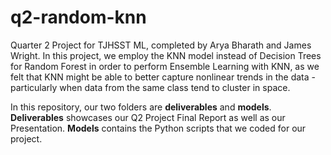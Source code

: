 # q2-random-knn

Quarter 2 Project for TJHSST ML, completed by Arya Bharath and James Wright. In this project, we employ the KNN model instead of Decision Trees for Random Forest in order to perform Ensemble Learning with KNN, as we felt that KNN might be able to better capture nonlinear trends in the data - particularly when data from the same class tend to cluster in space.

In this repository, our two folders are **deliverables** and **models**.
**Deliverables** showcases our Q2 Project Final Report as well as our Presentation.
**Models** contains the Python scripts that we coded for our project. 
